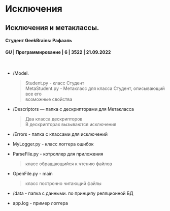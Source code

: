 # Исключения 
## Исключения и метаклассы.
#### Студент GeekBrains: Рафаэль
#### GU | Программирование | 6 | 3522 | 21.09.2022
<br>


* /Model.
    > Student.py - класс Студент<br>
    > MetaStudent.py - Метакласс для класса Студент, описывающий все его<br>
    > возможные свойства

* /Descriptors — папка с дескрипторами для Метакласса 
    > Два класса дескрипторов<br>
    > В дескрипторах вызываются исключения

* /Errors - папка с классами для исключений

* MyLogger.py - класс логгера ошибок

* ParseFile.py - котроллер для приложения
    > класс обращающийся к чтению файлов<br>

* OpenFile.py - main
    > класс построчно читающий файлы<br>

* /data - папка с данными. по принципу реляционной БД

* app.log - пример логгера


  




    


